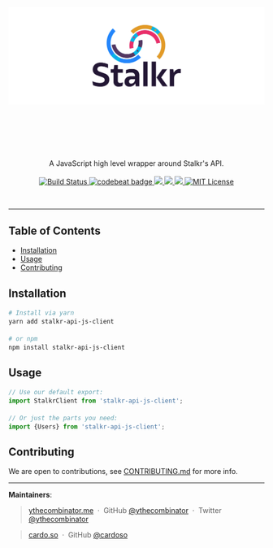 <h1 align="center">
	<img src="docs/images/banner.png" alt="Stalkr Logo" width="800px">
	<br>
	<br>
</h1>

<br>
<br>

<p align="center">
  A JavaScript high level wrapper around Stalkr's API.
<br>
<br>

<a href="https://travis-ci.org/getstalkr/stalkr-api-js-client">
    <img src="https://travis-ci.org/getstalkr/stalkr-api-js-client.svg?branch=master" alt="Build Status">
</a>

<a href="https://codebeat.co/projects/github-com-getstalkr-stalkr-api-js-client-master">
  <img alt="codebeat badge" src="https://codebeat.co/badges/4ec6fc86-83e1-43e0-b581-d4ebdc358a87" />
</a>

<a href="https://codeclimate.com/github/getstalkr/stalkr-api-js-client">
	<img src="https://codeclimate.com/github/getstalkr/stalkr-api-js-client/badges/gpa.svg" />
</a>

<a href="https://david-dm.org/getstalkr/stalkr-api-js-client" title="dependencies status">
	<img src="https://david-dm.org/getstalkr/stalkr-api-js-client/status.svg"/>
</a>

<a href="https://david-dm.org/getstalkr/stalkr-api-js-client?type=dev" title="devDependencies status">
	<img src="https://david-dm.org/getstalkr/stalkr-api-js-client/dev-status.svg"/>
</a>

<a href="LICENSE.md">
    <img src="https://img.shields.io/badge/license-MIT-brightgreen.svg" alt="MIT License">
</a>

</p>
<br>

---

## Table of Contents

<!-- DO NOT EDIT THE COMMENTS BELOW -->

<!-- toc -->

- [Installation](#installation)
- [Usage](#usage)
- [Contributing](#contributing)

<!-- tocstop -->

## Installation

```sh
# Install via yarn
yarn add stalkr-api-js-client

# or npm
npm install stalkr-api-js-client
```

## Usage

```js
// Use our default export:
import StalkrClient from 'stalkr-api-js-client';

// Or just the parts you need:
import {Users} from 'stalkr-api-js-client';
```

## Contributing

We are open to contributions, see [CONTRIBUTING.md](CONTRIBUTING.md) for more info.

---

**Maintainers**:

> [ythecombinator.me](https://ythecombinator.me) &nbsp;&middot;&nbsp;
> GitHub [@ythecombinator](https://github.com/ythecombinator) &nbsp;&middot;&nbsp;
> Twitter [@ythecombinator](https://twitter.com/ythecombinator)

> [cardo.so](http://cardo.so) &nbsp;&middot;&nbsp;
> GitHub [@cardoso](https://github.com/cardoso)
